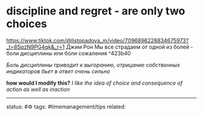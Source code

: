 # discipline and regret - are only two choices
https://www.tiktok.com/@listopadova_m/video/7096896228834675973?_t=8SqzN9PG4qk&_r=1
Джим Рон
Мы все страдаем от одной из болей - боли дисциплины или боли сожаления ^423b40

*Боль дисциплины приводит к выгоранию, отрицание собственных индикаторов бьет в ответ очень сильно*

**how would I modify this?**
*I like the idea of choice and consequence of action as well as inaction*



---
status: #⚙️ 
tags: #timemanagement/tips 
related: 